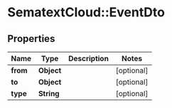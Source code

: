 # SematextCloud::EventDto

## Properties

| Name     | Type       | Description | Notes      |
| -------- | ---------- | ----------- | ---------- |
| **from** | **Object** |             | [optional] |
| **to**   | **Object** |             | [optional] |
| **type** | **String** |             | [optional] |
